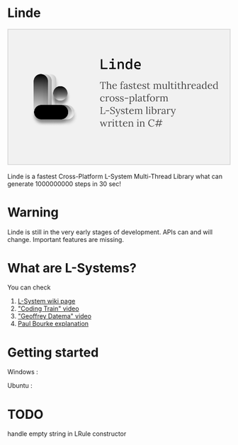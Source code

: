 # Linde

![Alt text](./.githubReadme/Logo.png "Linde")

Linde is a fastest Cross-Platform L-System Multi-Thread Library what can generate 1000000000 steps in 30 sec!

# Warning

Linde is still in the very early stages of development. APIs can and will change. Important features are missing.

# What are L-Systems?

You can check

1. [L-System wiki page](https://en.wikipedia.org/wiki/L-system)
2. ["Coding Train" video](https://www.youtube.com/watch?v=E1B4UoSQMFw)
3. ["Geoffrey Datema" video](https://youtu.be/egxBK_EGauM)
4. [Paul Bourke explanation](http://paulbourke.net/fractals/lsys/)

# Getting started

Windows :

Ubuntu :

# TODO

handle empty string in LRule constructor
